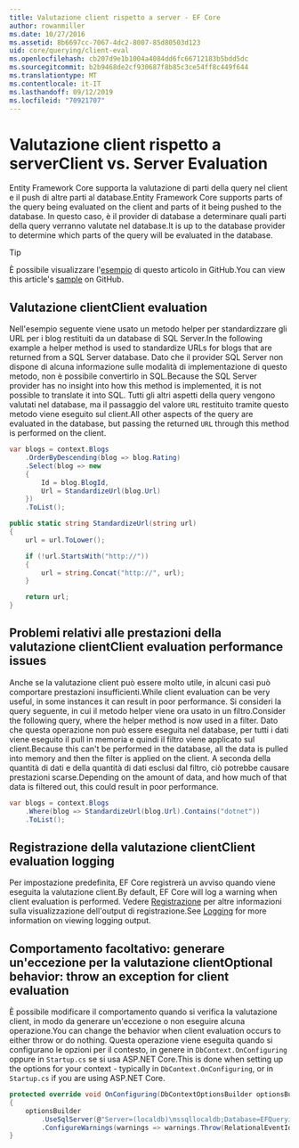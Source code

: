 ```yaml
---
title: Valutazione client rispetto a server - EF Core
author: rowanmiller
ms.date: 10/27/2016
ms.assetid: 8b6697cc-7067-4dc2-8007-85d80503d123
uid: core/querying/client-eval
ms.openlocfilehash: cb207d9e1b1004a4084dd6fc66712183b5bdd5dc
ms.sourcegitcommit: b2b9468de2cf930687f8b85c3ce54ff8c449f644
ms.translationtype: MT
ms.contentlocale: it-IT
ms.lasthandoff: 09/12/2019
ms.locfileid: "70921707"
---
```

# <a name="client-vs-server-evaluation"></a><span data-ttu-id="cd02f-102">Valutazione client rispetto a server</span><span class="sxs-lookup"><span data-stu-id="cd02f-102">Client vs. Server Evaluation</span></span>

<span data-ttu-id="cd02f-103">Entity Framework Core supporta la valutazione di parti della query nel client e il push di altre parti al database.</span><span class="sxs-lookup"><span data-stu-id="cd02f-103">Entity Framework Core supports parts of the query being evaluated on the client and parts of it being pushed to the database.</span></span> <span data-ttu-id="cd02f-104">In questo caso, è il provider di database a determinare quali parti della query verranno valutate nel database.</span><span class="sxs-lookup"><span data-stu-id="cd02f-104">It is up to the database provider to determine which parts of the query will be evaluated in the database.</span></span>

> [!TIP]  
> <span data-ttu-id="cd02f-105">È possibile visualizzare l'[esempio](https://github.com/aspnet/EntityFramework.Docs/tree/master/samples/core/Querying) di questo articolo in GitHub.</span><span class="sxs-lookup"><span data-stu-id="cd02f-105">You can view this article's [sample](https://github.com/aspnet/EntityFramework.Docs/tree/master/samples/core/Querying) on GitHub.</span></span>

## <a name="client-evaluation"></a><span data-ttu-id="cd02f-106">Valutazione client</span><span class="sxs-lookup"><span data-stu-id="cd02f-106">Client evaluation</span></span>

<span data-ttu-id="cd02f-107">Nell'esempio seguente viene usato un metodo helper per standardizzare gli URL per i blog restituiti da un database di SQL Server.</span><span class="sxs-lookup"><span data-stu-id="cd02f-107">In the following example a helper method is used to standardize URLs for blogs that are returned from a SQL Server database.</span></span> <span data-ttu-id="cd02f-108">Dato che il provider SQL Server non dispone di alcuna informazione sulle modalità di implementazione di questo metodo, non è possibile convertirlo in SQL.</span><span class="sxs-lookup"><span data-stu-id="cd02f-108">Because the SQL Server provider has no insight into how this method is implemented, it is not possible to translate it into SQL.</span></span> <span data-ttu-id="cd02f-109">Tutti gli altri aspetti della query vengono valutati nel database, ma il passaggio del valore `URL` restituito tramite questo metodo viene eseguito sul client.</span><span class="sxs-lookup"><span data-stu-id="cd02f-109">All other aspects of the query are evaluated in the database, but passing the returned `URL` through this method is performed on the client.</span></span>

<!-- [!code-csharp[Main](samples/core/Querying/ClientEval/Sample.cs?highlight=6)] -->
``` csharp
var blogs = context.Blogs
    .OrderByDescending(blog => blog.Rating)
    .Select(blog => new
    {
        Id = blog.BlogId,
        Url = StandardizeUrl(blog.Url)
    })
    .ToList();
```

<!-- [!code-csharp[Main](samples/core/Querying/ClientEval/Sample.cs)] -->
``` csharp
public static string StandardizeUrl(string url)
{
    url = url.ToLower();

    if (!url.StartsWith("http://"))
    {
        url = string.Concat("http://", url);
    }

    return url;
}
```

## <a name="client-evaluation-performance-issues"></a><span data-ttu-id="cd02f-110">Problemi relativi alle prestazioni della valutazione client</span><span class="sxs-lookup"><span data-stu-id="cd02f-110">Client evaluation performance issues</span></span>

<span data-ttu-id="cd02f-111">Anche se la valutazione client può essere molto utile, in alcuni casi può comportare prestazioni insufficienti.</span><span class="sxs-lookup"><span data-stu-id="cd02f-111">While client evaluation can be very useful, in some instances it can result in poor performance.</span></span> <span data-ttu-id="cd02f-112">Si consideri la query seguente, in cui il metodo helper viene ora usato in un filtro.</span><span class="sxs-lookup"><span data-stu-id="cd02f-112">Consider the following query, where the helper method is now used in a filter.</span></span> <span data-ttu-id="cd02f-113">Dato che questa operazione non può essere eseguita nel database, per tutti i dati viene eseguito il pull in memoria e quindi il filtro viene applicato sul client.</span><span class="sxs-lookup"><span data-stu-id="cd02f-113">Because this can't be performed in the database, all the data is pulled into memory and then the filter is applied on the client.</span></span> <span data-ttu-id="cd02f-114">A seconda della quantità di dati e della quantità di dati esclusi dal filtro, ciò potrebbe causare prestazioni scarse.</span><span class="sxs-lookup"><span data-stu-id="cd02f-114">Depending on the amount of data, and how much of that data is filtered out, this could result in poor performance.</span></span>

<!-- [!code-csharp[Main](samples/core/Querying/ClientEval/Sample.cs)] -->
``` csharp
var blogs = context.Blogs
    .Where(blog => StandardizeUrl(blog.Url).Contains("dotnet"))
    .ToList();
```

## <a name="client-evaluation-logging"></a><span data-ttu-id="cd02f-115">Registrazione della valutazione client</span><span class="sxs-lookup"><span data-stu-id="cd02f-115">Client evaluation logging</span></span>

<span data-ttu-id="cd02f-116">Per impostazione predefinita, EF Core registrerà un avviso quando viene eseguita la valutazione client.</span><span class="sxs-lookup"><span data-stu-id="cd02f-116">By default, EF Core will log a warning when client evaluation is performed.</span></span> <span data-ttu-id="cd02f-117">Vedere [Registrazione](../miscellaneous/logging.md) per altre informazioni sulla visualizzazione dell'output di registrazione.</span><span class="sxs-lookup"><span data-stu-id="cd02f-117">See [Logging](../miscellaneous/logging.md) for more information on viewing logging output.</span></span> 

## <a name="optional-behavior-throw-an-exception-for-client-evaluation"></a><span data-ttu-id="cd02f-118">Comportamento facoltativo: generare un'eccezione per la valutazione client</span><span class="sxs-lookup"><span data-stu-id="cd02f-118">Optional behavior: throw an exception for client evaluation</span></span>

<span data-ttu-id="cd02f-119">È possibile modificare il comportamento quando si verifica la valutazione client, in modo da generare un'eccezione o non eseguire alcuna operazione.</span><span class="sxs-lookup"><span data-stu-id="cd02f-119">You can change the behavior when client evaluation occurs to either throw or do nothing.</span></span> <span data-ttu-id="cd02f-120">Questa operazione viene eseguita quando si configurano le opzioni per il contesto, in genere in `DbContext.OnConfiguring` oppure in `Startup.cs` se si usa ASP.NET Core.</span><span class="sxs-lookup"><span data-stu-id="cd02f-120">This is done when setting up the options for your context - typically in `DbContext.OnConfiguring`, or in `Startup.cs` if you are using ASP.NET Core.</span></span>

<!-- [!code-csharp[Main](samples/core/Querying/ClientEval/ThrowOnClientEval/BloggingContext.cs?highlight=5)] -->
``` csharp
protected override void OnConfiguring(DbContextOptionsBuilder optionsBuilder)
{
    optionsBuilder
        .UseSqlServer(@"Server=(localdb)\mssqllocaldb;Database=EFQuerying;Trusted_Connection=True;")
        .ConfigureWarnings(warnings => warnings.Throw(RelationalEventId.QueryClientEvaluationWarning));
}
```
